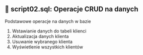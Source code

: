## 📝 script02.sql: Operacje CRUD na danych
Podstawowe operacje na danych w bazie

 1. Wstawianie danych do tabeli klienci
 2. Aktualizacja danych klienta
 3. Usuwanie wybranego klienta
 4. Wyświetlenie wszystkich klientów
